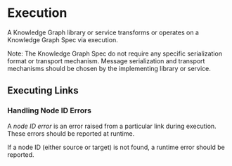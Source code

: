# Execution

A Knowledge Graph library or service transforms or operates on a Knowledge Graph
Spec via execution.

Note: The Knowledge Graph Spec do not require any specific serialization format
or transport mechanism. Message serialization and transport mechanisms should be
chosen by the implementing library or service.

## Executing Links

### Handling Node ID Errors

A _node ID error_ is an error raised from a particular link during execution.
These errors should be reported at runtime.

If a node ID (either source or target) is not found, a runtime error should be
reported.
